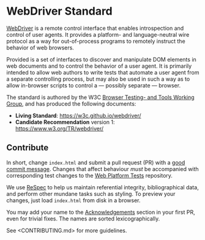 WebDriver Standard
==================

[WebDriver] is a remote control interface that enables introspection
and control of user agents.  It provides a platform- and language-neutral
wire protocol as a way for out-of-process programs to remotely
instruct the behavior of web browsers.

Provided is a set of interfaces to discover and manipulate DOM
elements in web documents and to control the behavior of a user
agent. It is primarily intended to allow web authors to write tests
that automate a user agent from a separate controlling process, but
may also be used in such a way as to allow in-browser scripts to
control a — possibly separate — browser.

The standard is authored by the W3C [Browser Testing- and Tools
Working Group], and has produced the following documents:

  * **Living Standard**: https://w3c.github.io/webdriver/
  * **Candidate Recommendation** version 1: https://www.w3.org/TR/webdriver/

[WebDriver]: https://w3c.github.io/webdriver/
[Browser Testing- and Tools Working Group]: https://www.w3.org/testing/browser/


Contribute
----------

In short, change `index.html` and submit a pull request
(PR) with a [good commit message].  Changes that affect behaviour
_must_ be accompanied with corresponding test changes to the [Web
Platform Tests] repository.

We use [ReSpec] to help us maintain referential integrity,
bibliographical data, and perform other mundane tasks such as
styling.  To preview your changes, just load `index.html`
from disk in a browser.

You may add your name to the [Acknowledgements] section in your
first PR, even for trivial fixes.  The names are sorted lexicographically.

See <CONTRIBUTING.md> for more guidelines.

[good commit message]: https://github.com/erlang/otp/wiki/Writing-good-commit-messages
[Acknowledgements]: https://w3c.github.io/webdriver/#acknowledgements
[Web Platform Tests]: https://github.com/w3c/web-platform-tests/tree/master/webdriver
[ReSpec]: https://github.com/w3c/respec/wiki
